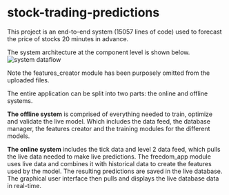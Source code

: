 # stock-trading-predictions
This project is an end-to-end system (15057 lines of code) used to forecast the price of stocks 20 minutes in advance. 

The system architecture at the component level is shown below.
![system dataflow](https://user-images.githubusercontent.com/16655278/201698488-6dfbbc70-b290-4b4d-aece-1be117cb8406.png)

Note the features_creator module has been purposely omitted from the uploaded files. 

The entire application can be split into two parts: the online and offline systems. 

**The offline system** is comprised of everything needed to train, optimize and validate the live model. Which includes the data feed, the database manager, the features creator and the training modules for the different models.

**The online system** includes the tick data and level 2 data feed, which pulls the live data needed to make live predictions. The freedom_app module uses live data and combines it with historical data to create the features used by the model. The resulting predictions are saved in the live database. The graphical user interface then pulls and displays the live database data in real-time.
